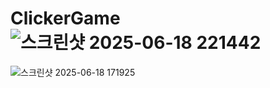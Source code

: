 # ClickerGame![스크린샷 2025-06-18 221442](https://github.com/user-attachments/assets/7dbd1921-d3d0-407e-869d-3bef2c62d03a)




![스크린샷 2025-06-18 171925](https://github.com/user-attachments/assets/df120a1b-e6d0-4c59-a4d5-2a45d4af78b3)
